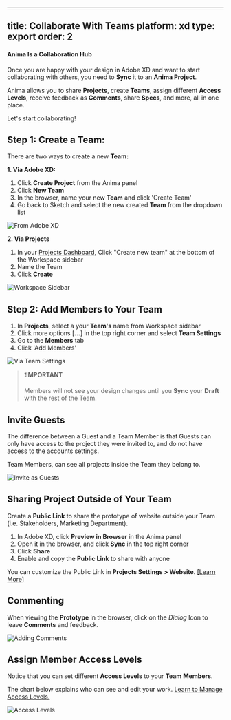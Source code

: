 
---
title: Collaborate With Teams
platform: xd
type: export
order: 2
---
#### Anima Is a Collaboration Hub

Once you are happy with your design in Adobe XD and want to start collaborating with others, you need to **Sync** it to an **Anima Project**.

Anima allows you to share **Projects**, create **Teams**, assign different **Access Levels**, receive feedback as **Comments**, share **Specs**, and more, all in one place.

Let's start collaborating!
  

## Step 1: Create a Team:

There are two ways to create a new **Team:**

**1. Via Adobe XD:**

1.  Click **Create Project** from the Anima panel
2.  Click **New Team**
3.  In the browser, name your new **Team** and  click 'Create Team'
4.  Go back to Sketch and select the new created **Team** from the dropdown list

![From Adobe XD](https://p46.f4.n0.cdn.getcloudapp.com/items/d5uvpBdQ/new%20team%20xd%402x.png?v=521df3b60850e744e97a1aa89abdbd41)


**2. Via Projects**

1.  In your [Projects Dashboard](https://projects.animaapp.com), Click "Create new team" at the bottom of the Workspace sidebar
2.  Name the Team
3.  Click **Create**

![Workspace Sidebar](https://p46.f4.n0.cdn.getcloudapp.com/items/2NuBn0gg/New%20Team%20web%20app%402x.png?v=bcecf706756032790a9c7cc7e7999e1b)

## Step 2: Add Members to Your Team

1.  In **Projects**, select a your **Team's** name  from Workspace sidebar
2.  Click more options [**...**] in the top right corner and select **Team Settings**
3.  Go to the **Members** tab
4.  Click 'Add Members'

![Via Team Settings](http://f.cl.ly/items/3z0d1Q2v1F2J1W0P0V3N/New%20Team%20Via%20Settings.png)


>**❗️IMPORTANT** 
>
> Members will not see your design changes until you **Sync** your **Draft** with the rest of the Team.

## Invite Guests

The difference between a Guest and a Team Member is that Guests can only have access to the project they were invited to, and do not have access to the accounts settings.

Team Members, can see all projects inside the Team they belong to.

![Invite as Guests](https://p46.f4.n0.cdn.getcloudapp.com/items/7KuRDb7D/invite%20guests%402x.png?v=0b7c62cec0ec25e6d279069bc9525d6e)


## Sharing Project Outside of Your Team

Create a **Public Link** to share the prototype of website outside your Team (i.e. Stakeholders, Marketing Department).

1. In Adobe XD, click **Preview in Browser** in the Anima panel
2. Open it in the browser, and click **Sync** in the top right corner
4. Click **Share**
3. Enable and copy the **Public Link** to share with anyone


You can customize the Public Link in **Projects Settings > Website**. [[Learn More]](publish.html "Learn more in Publish Your Website")


## Commenting

  When viewing the **Prototype** in the browser, click on the _Dialog_ Icon to leave **Comments** and feedback.

![Adding Comments](https://downloads.intercomcdn.com/i/o/97106839/e25a24e000b60816ef40c779/Comment.gif)


## Assign Member Access Levels

Notice that you can set different **Access Levels** to your **Team Members**.

The chart below explains who can see and edit your work. [Learn to Manage Access Levels.](manage-access.html "Learn to Manage Access Levels")

![Access Levels](http://f.cl.ly/items/0i3O0L1X0e433d0k1p2c/Access%20Levels%20Chart2x.png)
